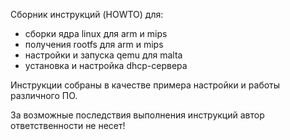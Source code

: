 Сборник инструкций (HOWTO) для:


- сборки ядра linux для arm и mips
- получения rootfs для arm и mips
- настройки и запуска qemu для malta
- установка и настройка dhcp-сервера

Инструкции собраны в качестве примера настройки и работы различного ПО.

За возможные последствия выполнения инструкций автор ответственности не несет!
